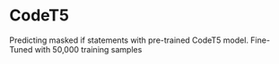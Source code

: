 # CodeT5
Predicting masked if statements with pre-trained CodeT5 model. Fine-Tuned with 50,000 training samples

